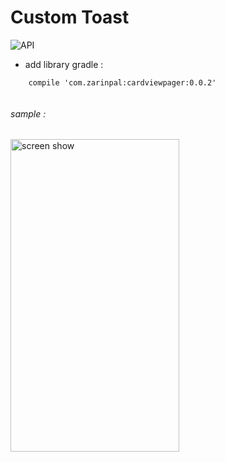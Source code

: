 # Custom Toast

![API](https://img.shields.io/badge/API-14%2B-blue.svg?style=flat)
- add library gradle : 

```Gradle
    compile 'com.zarinpal:cardviewpager:0.0.2'
        
```

###### sample : 

<img src="https://raw.githubusercontent.com/FarshidRoohi/cardViewPager/master/image/sample_image.png" alt="screen show" width="270px" height="500px">